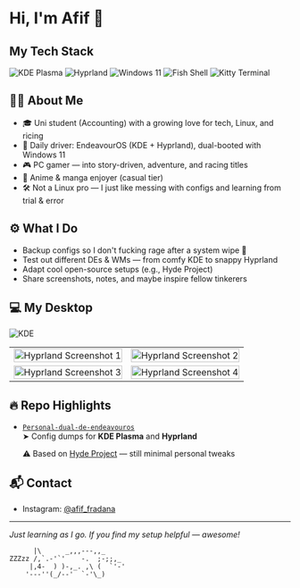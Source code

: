 # Hi, I'm Afif 👋

## My Tech Stack
![KDE Plasma](https://img.shields.io/badge/Desktop-KDE_Plasma-0078D4?style=for-the-badge&logo=kde&logoColor=white)
![Hyprland](https://img.shields.io/badge/WM-Hyprland-282C34?style=for-the-badge&logo=Hyprland&logoColor=white)
![Windows 11](https://img.shields.io/badge/OS-Windows_11-0078D4?style=for-the-badge&logo=windows&logoColor=white)
![Fish Shell](https://img.shields.io/badge/Shell-Fish-0078D4?style=for-the-badge&logo=fish&logoColor=white)
![Kitty Terminal](https://img.shields.io/badge/Terminal-Kitty-1A1A1A?style=for-the-badge&logo=kitty&logoColor=white)

## 👨‍💻 About Me

- 🎓 Uni student (Accounting) with a growing love for tech, Linux, and ricing
- 🐧 Daily driver: EndeavourOS (KDE + Hyprland), dual-booted with Windows 11
- 🎮 PC gamer — into story-driven, adventure, and racing titles
- 🌸 Anime & manga enjoyer (casual tier)
- 🛠️ Not a Linux pro — I just like messing with configs and learning from trial & error

## ⚙️ What I Do

- Backup configs so I don't fucking rage after a system wipe 🧼
- Test out different DEs & WMs — from comfy KDE to snappy Hyprland
- Adapt cool open-source setups (e.g., Hyde Project)
- Share screenshots, notes, and maybe inspire fellow tinkerers

## 💻 My Desktop

![KDE](https://github.com/afif25fradana/personal-dual-de-ricing-endeavouros/blob/55c91fe5899ec0b74fbd3c38762f9eedf9b1d5a6/screenshots/KDE/untitled.gif)

<table>
  <tr>
    <td align="center">
      <img src="https://github.com/afif25fradana/personal-dual-de-ricing-endeavouros/blob/55c91fe5899ec0b74fbd3c38762f9eedf9b1d5a6/screenshots/KDE/Screenshot_20250727_124048.png" alt="Hyprland Screenshot 1" width="100%">
      <br>
      </td>
    <td align="center">
      <img src="https://github.com/afif25fradana/personal-dual-de-ricing-endeavouros/blob/c95c78201bbaa3d8f3be709b9ccf6f4e53f3e462/screenshots/Hyprland/250727_12h52m22s_screenshot.png" alt="Hyprland Screenshot 2" width="100%">
      <br>
      </td>
  </tr>
  <tr>
    <td align="center">
      <img src="https://github.com/afif25fradana/personal-dual-de-ricing-endeavouros/blob/55c91fe5899ec0b74fbd3c38762f9eedf9b1d5a6/screenshots/Login/sddm_screenshot.png" alt="Hyprland Screenshot 3" width="100%">
      <br>
      </td>
    <td align="center">
      <img src="https://github.com/afif25fradana/personal-dual-de-ricing-endeavouros/blob/c95c78201bbaa3d8f3be709b9ccf6f4e53f3e462/screenshots/Hyprland/250727_12h50m03s_screenshot.png" alt="Hyprland Screenshot 4" width="100%">
      <br>
      </td>
  </tr>
</table>

## 🔥 Repo Highlights

- [`Personal-dual-de-endeavouros`](https://github.com/afif25fradana/personal-dual-de-ricing-endeavouros)  
  ➤ Config dumps for **KDE Plasma** and **Hyprland**

  ⚠️ Based on [Hyde Project](https://github.com/Hyde-project/hyde) — still minimal personal tweaks

## 📬 Contact

- Instagram: [@afif_fradana](https://www.instagram.com/afif_fradana/)

---

_Just learning as I go. If you find my setup helpful — awesome!_

```
      |\      _,,,---,,_
ZZZzz /,`.-'`'    -.  ;-;;,_
     |,4-  ) )-,_. ,\ (  `'-'
    '---''(_/--'  `-'\_)  
```
